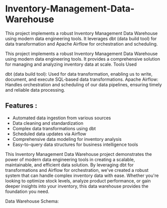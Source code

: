 # Inventory-Management-Data-Warehouse
This project implements a robust Inventory Management Data Warehouse using modern data engineering tools. It leverages dbt (data build tool) for data transformation and Apache Airflow for orchestration and scheduling.

This project implements a robust Inventory Management Data Warehouse using modern data engineering tools. It provides a comprehensive solution for managing and analyzing inventory data at scale.
Tools Used

dbt (data build tool): Used for data transformation, enabling us to write, document, and execute SQL-based data transformations.
Apache Airflow: Handles orchestration and scheduling of our data pipelines, ensuring timely and reliable data processing.

## Features : 

- Automated data ingestion from various sources
- Data cleaning and standardization
- Complex data transformations using dbt
- Scheduled data updates via Airflow
- Comprehensive data modeling for inventory analysis
- Easy-to-query data structures for business intelligence tools

This Inventory Management Data Warehouse project demonstrates the power of modern data engineering tools in creating a scalable, maintainable, and efficient data solution. By leveraging dbt for transformations and Airflow for orchestration, we've created a robust system that can handle complex inventory data with ease. 
Whether you're looking to optimize stock levels, analyze product performance, or gain deeper insights into your inventory, this data warehouse provides the foundation you need.

Data Warehouse Schema: 

